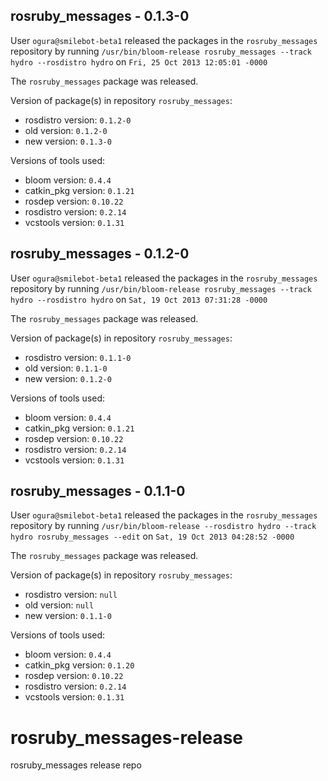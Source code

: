 ## rosruby_messages - 0.1.3-0

User `ogura@smilebot-beta1` released the packages in the `rosruby_messages` repository by running `/usr/bin/bloom-release rosruby_messages --track hydro --rosdistro hydro` on `Fri, 25 Oct 2013 12:05:01 -0000`

The `rosruby_messages` package was released.

Version of package(s) in repository `rosruby_messages`:
- rosdistro version: `0.1.2-0`
- old version: `0.1.2-0`
- new version: `0.1.3-0`

Versions of tools used:
- bloom version: `0.4.4`
- catkin_pkg version: `0.1.21`
- rosdep version: `0.10.22`
- rosdistro version: `0.2.14`
- vcstools version: `0.1.31`


## rosruby_messages - 0.1.2-0

User `ogura@smilebot-beta1` released the packages in the `rosruby_messages` repository by running `/usr/bin/bloom-release rosruby_messages --track hydro --rosdistro hydro` on `Sat, 19 Oct 2013 07:31:28 -0000`

The `rosruby_messages` package was released.

Version of package(s) in repository `rosruby_messages`:
- rosdistro version: `0.1.1-0`
- old version: `0.1.1-0`
- new version: `0.1.2-0`

Versions of tools used:
- bloom version: `0.4.4`
- catkin_pkg version: `0.1.21`
- rosdep version: `0.10.22`
- rosdistro version: `0.2.14`
- vcstools version: `0.1.31`


## rosruby_messages - 0.1.1-0

User `ogura@smilebot-beta1` released the packages in the `rosruby_messages` repository by running `/usr/bin/bloom-release --rosdistro hydro --track hydro rosruby_messages --edit` on `Sat, 19 Oct 2013 04:28:52 -0000`

The `rosruby_messages` package was released.

Version of package(s) in repository `rosruby_messages`:
- rosdistro version: `null`
- old version: `null`
- new version: `0.1.1-0`

Versions of tools used:
- bloom version: `0.4.4`
- catkin_pkg version: `0.1.20`
- rosdep version: `0.10.22`
- rosdistro version: `0.2.14`
- vcstools version: `0.1.31`


rosruby_messages-release
========================

rosruby_messages release repo
